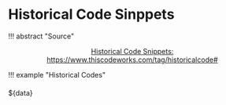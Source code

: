 # Historical Code Sinppets

!!! abstract "Source"
    <div style="text-align: center;align: center">
        <div style="vertical-align: middle;display: inline-block;">
            <a href="https://www.thiscodeworks.com/tag/historicalcode#">
                Historical Code Snippets: https://www.thiscodeworks.com/tag/historicalcode#
            </a>
        </div>
    </div>

!!! example "Historical Codes"
    <h4 style="text-align: center;font-weight:bold;" id="title"></h4>
    <div id="code"></div>
    ${data}

<script>
    const codes = [
        {
            "title": "Summary from Microsoft BASIC 6502 Original Source Code from 1978 written by Bill Gates and Paul Allen",
            "code": "================================================================================================\nFILE: \"david mac g5 b:m6502.asm\"\n================================================================================================\n \n000001  TITLE   BASIC M6502 8K VER 1.1 BY MICRO-SOFT\n[...]\n006955          END     $Z+START\n \nEnd of File -- Lines: 6955 Characters: 154740\n \nSUMMARY:\n \n  Total number of files : 1\n  Total file lines      : 6955\n  Total file characters : 154740\n  \n  \n \nPAUL ALLEN WROTE THE NON-RUNTIME STUFF.\nBILL GATES WROTE THE RUNTIME STUFF.\nMONTE DAVIDOFF WROTE THE MATH PACKAGE.",
            "type": "asm",
            "history": "This formatting was created by an unpublished tool by David T. Craig, who published a lot of Apple-related soure code (Apple II, Apple III, Lisa) in this format in as early as 1993, first anonymously, later with his name).\nThe filename “david mac g5 b:m6502.asm” (disk name “david mac g5 b”, file name “m6502.asm”, since it was a classic Mac OS tool) confirms David Craig’s involvement, and it means the line numbers were added no earlier than 2003.\nGiven all this, it is safe to assume the file with the Microsoft BASIC for 6502 source originated at Apple, and was given to David Craig together with the other source he published.\nThe version I posted is a reconstruction of the original file, with the header, the footer and the line numbers removed, and the spaces converted back into tabs. I chose the name “M6502.MAC” to be consistent with the MACRO-10 file extension used by the Microsoft BASIC for 8080 sources.",
            "link": "https://www.pagetable.com/?p=774"
        },
        {
            "title": "The Code that made Bitcoin",
            "code": "double AttackerSuccessProbability(double q, int z)\n{\n    double p = 1.0 - q;\n    double lambda = z * (q / p);\n    double sum = 1.0;\n    int i, k;\n    for (k = 0; k <= z; k++)\n    {\n        double poisson = exp(-lambda);\n        for (i = 1; i <= k; i++)\n            poisson *= lambda / i;\n        sum -= poisson * (1 - pow(q / p, z - k));\n    }\n    return sum;\n}",
            "type": "c++",
            "history": "This piece of code is not only why Bitcoin exists, but it's also the reason why millions trust it. It makes the chances of somebody attacking and taking over the network extremely unlikely.",
            "link": ""
        },
        {
            "title": "The Apollo 11 Lunar Module’s BAILOUT Code",
            "code": "POODOO    INHINT\n    CA  Q\n    TS  ALMCADR\n \n    TC  BANKCALL\n    CADR  VAC5STOR  # STORE ERASABLES FOR DEBUGGING PURPOSES.\n \n    INDEX  ALMCADR\n    CAF  0\nABORT2    TC  BORTENT\n \nOCT77770  OCT  77770    # DONT MOVE\n    CA  V37FLBIT  # IS AVERAGE G ON\n    MASK  FLAGWRD7\n    CCS  A\n    TC  WHIMPER -1  # YES.  DONT DO POODOO.  DO BAILOUT.\n \n    TC  DOWNFLAG\n    ADRES  STATEFLG\n \n    TC  DOWNFLAG\n    ADRES  REINTFLG\n \n    TC  DOWNFLAG\n    ADRES  NODOFLAG\n \n    TC  BANKCALL\n    CADR  MR.KLEAN\n    TC  WHIMPER",
            "type": "plaintext",
            "history": "1969: When the computer was at risk of running out of space (or “overflow”), the Apollo Guidance Computer triggered BAILOUT to schedule less important data and operations so it could keep the vital ones up and running.\nAs the Eagle lander descended toward the moon’s surface, at 30,000 feet the AGC flashed a “1202” alarm, which neither Neil Armstrong nor the flight controller in Houston immediately recognized. But in less than 30 seconds, the computer experts in Mission Control relayed that the AGC software was doing just what it was supposed to: drop lower-priority work and restart the important jobs (so quickly that it was imperceptible to the crew). Armstrong and Buzz Aldrin would continue to get what they absolutely needed from the AGC to keep on the path to touchdown.\nOverflow alarms would sound three more times before Armstrong uttered “the Eagle has landed,” but always because things worked as intended. The word “bailout” normally signals the failed end of a mission, but here it helped make humanity’s highest achievement a reality. —Ellen Stofan, John and Adrienne Mars Director, Smithsonian’s National Air and Space Museum",
            "link": "https://slate.com/technology/2019/10/consequential-computer-code-software-history.html"
        },
        {
            "title": "Google’s PageRank Algorithm from 1996 - the origin of internet search",
            "code": "import numpy as np\n \ndef pagerank(M, num_iterations=100, d=0.85):\n    N = M.shape[1]\n    v = np.random.rand(N, 1)\n    v = v / np.linalg.norm(v, 1)\n    iteration = 0\n    while iteration < num_iterations:\n        iteration += 1\n        v = d * np.matmul(M, v) + (1 - d) / N\n    return v",
            "type": "python",
            "history": "\"PageRank (PR) is an algorithm used by Google Search to rank web pages in their search engine results. PageRank was named after Larry Page, one of the founders of Google. PageRank is a way of measuring the importance of website pages.\" - Wikipedia",
            "link": "https://en.wikipedia.org/wiki/PageRank"
        },
        {
            "title": "Leftpad: 11 lines of code that broke the internet in 2016",
            "code": "module.exports = leftpad;\nfunction leftpad (str, len, ch){\n   str = String(str);\n   var i = -1;\n   if (!ch && ch !== 0) ch = ' ';\n   len = len - str.length;\n   while (++i < len){\n      str = ch + str;\n   }\n   return str;\n}",
            "history": "This story will always fascinate me. How one programmer's fight for open source against a corporate takeover led to him deleting a package nobody knew about. It crashed any site that ran javascript. A package that had just 11 lines of code.",
            "type": "javascript",
            "link": "https://qz.com/646467/how-one-programmer-broke-the-internet-by-deleting-a-tiny-piece-of-code/"
        },
        {
            "title": "The Morris Worm - the first code to attack the Internet",
            "code": "//PASSWORD CRACKER FUNCTION\n \nFILE *hosteq;\nchar scanbuf[512];\nchar fwd_buf[256];\nchar *fwd_host;\nchar getbuf[256];\nstruct passwd *pwent;\nchar local[20];\nstruct usr *user;\nstruct hst *host;\t\t\t\t/* 1048 */\nint check_other_cnt;\t\t\t/* 1052 */\nstatic struct usr *user_list = NULL;\nhosteq = fopen(XS(\"/etc/hosts.equiv\"), XS(\"r\"));\nif (hosteq != NULL) {\t\t\t/* 292 */\nwhile (fscanf(hosteq, XS(\"%.100s\"), scanbuf)) {\n    host = h_name2host(scanbuf, 0);\n    if (host == 0) {\n\thost = h_name2host(scanbuf, 1);\n\tgetaddrs(host);\n    }\n    if (host->o48[0] == 0)\t\t/* 158 */\n\tcontinue;\n    host->flag |= 8;\n}\nfclose(hosteq);\t\t\t\t/* 280 */\n}\n \nhosteq = fopen(XS(\"/.rhosts\"), XS(\"r\"));\nif (hosteq != NULL) {\t\t\t/* 516 */\nwhile (fgets(getbuf, sizeof(getbuf), hosteq)) { /* 344,504 */\n    if (sscanf(getbuf, XS(\"%s\"), scanbuf) != 1)\n\tcontinue;\n    host = h_name2host(scanbuf, 0);\n    while (host == 0) {\t\t\t/* 436, 474 */\n\thost = h_name2host(scanbuf, 1);\n\tgetaddrs(host);\n    }\n    if (host->o48[0] == 0)\n\tcontinue;\n    host->flag |= 8;\n}\nfclose(hosteq);\n}",
            "type": "c",
            "history": "The Morris Worm was a worm created by Cornell graduate student Robert Morris Jr. The Worm itself was initially created by Morris as an experiment in order to measure the size of the ARPANET (an early predecessor of the Internet). However a critical error in the code (we’ll talk about it below later), caused it to begin replicating itself on the same computer multiple times slowing down these already weak computers (computers at that time had a very-very small amount of storage and small amount of RAM as well) to the point of being unusable. Or in other words, the Morris Worm “accidentally” performed a DoS (Denial of Service) attack.\nAfter being sentenced to three years of probation, he went on to become a co-founder of celebrated startup incubator Y Combinator and an assistant professor of computer science at MIT.",
            "link": "https://0x00sec.org/t/examining-the-morris-worm-source-code-malware-series-0x02/685"
        }
    ];

    function getRandomInt(min, max) {
        min = Math.ceil(min);
        max = Math.floor(max);
        return Math.floor(Math.random() * (max - min + 1)) + min;
    }

    const snippet = codes[getRandomInt(0, codes.length - 1)];

    const title = document.querySelector('#title');
    title.textContent = snippet.title;

    const data = `\`\`\`${snippet.type}\n${snippet.code}\n\`\`\`\n`;
    const code = document.querySelector('#code');
    code.textContent = data;

</script>